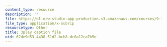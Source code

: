 ```yaml
---
content_type: resource
description: ''
file: https://ol-ocw-studio-app-production.s3.amazonaws.com/courses/9-14-brain-structure-and-its-origins-spring-2014/62de9d53443851d2bcb8dc0a12ca7b5e_555120.vtt
file_type: application/x-subrip
resourcetype: Other
title: 3play caption file
uid: 62de9d53-4438-51d2-bcb8-dc0a12ca7b5e
---
```

